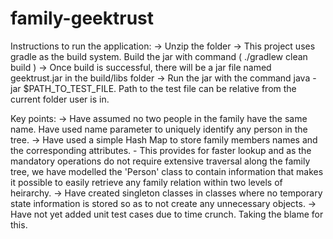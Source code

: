 # family-geektrust
Instructions to run the application: 
   ->  Unzip the folder
   ->  This project uses gradle as the build system. Build the jar with command ( ./gradlew clean build )
   ->  Once build is successful, there will be a jar file named geektrust.jar in the build/libs folder
   ->  Run the jar with the command java -jar $PATH_TO_TEST_FILE. Path to the test file can be relative from the current folder user is in.

Key points: 
   -> Have assumed no two people in the family have the same name. Have used name parameter to uniquely identify any person in the tree.
   -> Have used a simple Hash Map to store family members names and the corresponding attributes. 
      - This provides for faster lookup and as the mandatory operations do not require extensive traversal along the family tree, we have modelled the 'Person' class to contain information that makes it possible to easily retrieve any family relation within two levels of heirarchy. 
   -> Have created singleton classes in classes where no temporary state information is stored so as to not create any unnecessary objects.
   -> Have not yet added unit test cases due to time crunch. Taking the blame for this.